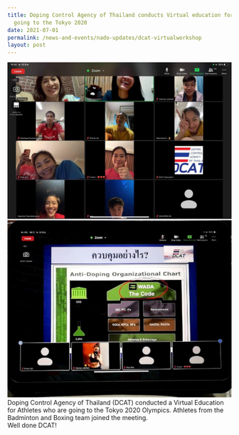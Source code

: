 ```yaml
---
title: Doping Control Agency of Thailand conducts Virtual education for athletes
  going to the Tokyo 2020
date: 2021-07-01
permalink: /news-and-events/nado-updates/dcat-virtualworkshop
layout: post
---
```


![Alt text for image on Isomer site](/images/dcat%20edu%20workshop%202021.jpg) <br>![Alt text for image on Isomer site](/images/dcat%20edu%20workshop%202021%202.jpg)
Doping Control Agency of Thailand (DCAT) conducted a Virtual Education for Athletes who are going to the Tokyo 2020 Olympics. Athletes from the Badminton and Boxing team joined the meeting. 
<br> Well done DCAT!
